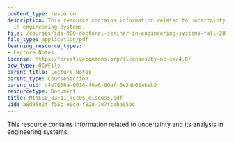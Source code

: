```yaml
---
content_type: resource
description: This resource contains information related to uncertainty and its analysis
  in engineering systems.
file: /courses/ids-900-doctoral-seminar-in-engineering-systems-fall-2011/a8d9582ff55be0cef828787fceba05bc_MITESD_83F11_lec05_discuss.pdf
file_type: application/pdf
learning_resource_types:
- Lecture Notes
license: https://creativecommons.org/licenses/by-nc-sa/4.0/
ocw_type: OCWFile
parent_title: Lecture Notes
parent_type: CourseSection
parent_uid: d4e7650a-9018-f0a6-00af-6e3ab61abeb2
resourcetype: Document
title: MITESD_83F11_lec05_discuss.pdf
uid: a8d9582f-f55b-e0ce-f828-787fceba05bc
---
```

This resource contains information related to uncertainty and its analysis in engineering systems.